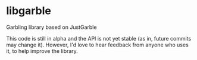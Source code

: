 # libgarble
Garbling library based on JustGarble

This code is still in alpha and the API is not yet stable (as in, future commits may change it).  However, I'd love to hear feedback from anyone who uses it, to help improve the library.
